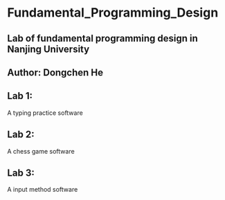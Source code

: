 # Fundamental_Programming_Design
## Lab of fundamental programming design in Nanjing University
## Author: Dongchen He

## Lab 1:
A typing practice software 

## Lab 2:
A chess game software

## Lab 3:
A input method software
